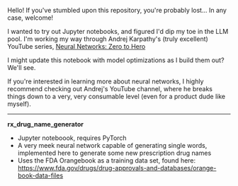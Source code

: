 Hello! If you've stumbled upon this repository, you're probably lost... In any case, welcome!

I wanted to try out Jupyter notebooks, and figured I'd dip my toe in the LLM pool. I'm working my way through Andrej Karpathy's (truly excellent) YouTube series, [Neural Networks: Zero to Hero](https://www.youtube.com/playlist?list=PLAqhIrjkxbuWI23v9cThsA9GvCAUhRvKZ)

I might update this notebook with model optimizations as I build them out? We'll see. 

If you're interested in learning more about neural networks, I highly recommend checking out Andrej's YouTube channel, where he breaks things down to a very, very consumable level (even for a product dude like myself). 

*************************
**rx_drug_name_generator**
- Jupyter noteboook, requires PyTorch
- A very meek neural network capable of generating single words, implemented here to generate some new prescription drug names
- Uses the FDA Orangebook as a training data set, found here: https://www.fda.gov/drugs/drug-approvals-and-databases/orange-book-data-files
